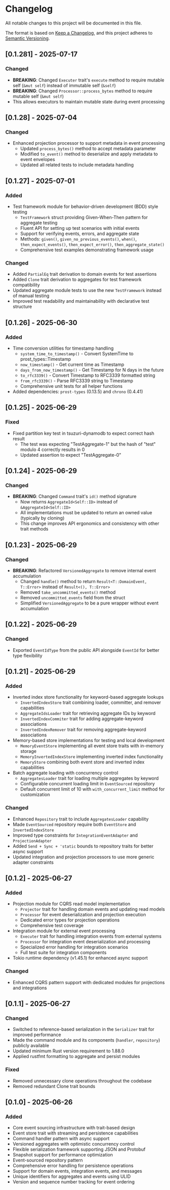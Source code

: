 # Changelog

All notable changes to this project will be documented in this file.

The format is based on [Keep a Changelog](https://keepachangelog.com/en/1.0.0/),
and this project adheres to [Semantic Versioning](https://semver.org/spec/v2.0.0.html).

## [0.1.281] - 2025-07-17

### Changed

- **BREAKING**: Changed `Executer` trait's `execute` method to require mutable self (`&mut self`) instead of immutable self (`&self`)
- **BREAKING**: Changed `Processor::process_bytes` method to require mutable self (`&mut self`)
- This allows executors to maintain mutable state during event processing

## [0.1.28] - 2025-07-04

### Changed

- Enhanced projection processor to support metadata in event processing
  - Updated `process_bytes()` method to accept metadata parameter
  - Modified `to_event()` method to deserialize and apply metadata to event envelopes
  - Updated all related tests to include metadata handling

## [0.1.27] - 2025-07-01

### Added

- Test framework module for behavior-driven development (BDD) style testing
  - `TestFramework` struct providing Given-When-Then pattern for aggregate testing
  - Fluent API for setting up test scenarios with initial events
  - Support for verifying events, errors, and aggregate state
  - Methods: `given()`, `given_no_previous_events()`, `when()`, `then_expect_events()`, `then_expect_error()`, `then_aggregate_state()`
  - Comprehensive test examples demonstrating framework usage

### Changed

- Added `PartialEq` trait derivation to domain events for test assertions
- Added `Clone` trait derivation to aggregates for test framework compatibility
- Updated aggregate module tests to use the new `TestFramework` instead of manual testing
- Improved test readability and maintainability with declarative test structure

## [0.1.26] - 2025-06-30

### Added

- Time conversion utilities for timestamp handling
  - `system_time_to_timestamp()` - Convert SystemTime to prost_types::Timestamp
  - `now_timestamp()` - Get current time as Timestamp
  - `days_from_now_timestamp()` - Get Timestamp for N days in the future
  - `to_rfc3339()` - Convert Timestamp to RFC3339 formatted string
  - `from_rfc3339()` - Parse RFC3339 string to Timestamp
  - Comprehensive unit tests for all helper functions
- Added dependencies: `prost-types` (0.13.5) and `chrono` (0.4.41)

## [0.1.25] - 2025-06-29

### Fixed

- Fixed partition key test in tsuzuri-dynamodb to expect correct hash result
  - The test was expecting "TestAggregate-1" but the hash of "test" modulo 4 correctly results in 0
  - Updated assertion to expect "TestAggregate-0"

## [0.1.24] - 2025-06-29

### Changed

- **BREAKING**: Changed `Command` trait's `id()` method signature
  - Now returns `AggregateId<Self::ID>` instead of `&AggregateId<Self::ID>`
  - All implementations must be updated to return an owned value (typically by cloning)
  - This change improves API ergonomics and consistency with other trait methods

## [0.1.23] - 2025-06-29

### Changed

- **BREAKING**: Refactored `VersionedAggregate` to remove internal event accumulation
  - Changed `handle()` method to return `Result<T::DomainEvent, T::Error>` instead of `Result<(), T::Error>`
  - Removed `take_uncommitted_events()` method
  - Removed `uncommitted_events` field from the struct
  - Simplified `VersionedAggregate` to be a pure wrapper without event accumulation

## [0.1.22] - 2025-06-29

### Changed

- Exported `EventIdType` from the public API alongside `EventId` for better type flexibility

## [0.1.21] - 2025-06-29

### Added

- Inverted index store functionality for keyword-based aggregate lookups
  - `InvertedIndexStore` trait combining loader, committer, and remover capabilities
  - `AggregateIdsLoader` trait for retrieving aggregate IDs by keyword
  - `InvertedIndexCommiter` trait for adding aggregate-keyword associations
  - `InvertedIndexRemover` trait for removing aggregate-keyword associations
- Memory-based store implementations for testing and local development
  - `MemoryEventStore` implementing all event store traits with in-memory storage
  - `MemoryInvertedIndexStore` implementing inverted index functionality
  - `MemoryStore` combining both event store and inverted index capabilities
- Batch aggregate loading with concurrency control
  - `AggregatesLoader` trait for loading multiple aggregates by keyword
  - Configurable concurrent loading limit in `EventSourced` repository
  - Default concurrent limit of 10 with `with_concurrent_limit` method for customization

### Changed

- Enhanced `Repository` trait to include `AggregatesLoader` capability
- Made `EventSourced` repository require both `EventStore` and `InvertedIndexStore`
- Improved type constraints for `IntegrationEventAdapter` and `ProjectionAdapter`
- Added `Send + Sync + 'static` bounds to repository traits for better async support
- Updated integration and projection processors to use more generic adapter constraints

## [0.1.2] - 2025-06-27

### Added

- Projection module for CQRS read model implementation
  - `Projector` trait for handling domain events and updating read models
  - `Processor` for event deserialization and projection execution
  - Dedicated error types for projection operations
  - Comprehensive test coverage
- Integration module for external event processing
  - `Executer` trait for handling integration events from external systems
  - `Processor` for integration event deserialization and processing
  - Specialized error handling for integration scenarios
  - Full test suite for integration components
- Tokio runtime dependency (v1.45.1) for enhanced async support

### Changed

- Enhanced CQRS pattern support with dedicated modules for projections and integrations

## [0.1.1] - 2025-06-27

### Changed

- Switched to reference-based serialization in the `Serializer` trait for improved performance
- Made the command module and its components (`handler`, `repository`) publicly available
- Updated minimum Rust version requirement to 1.88.0
- Applied rustfmt formatting to aggregate and persist modules

### Fixed

- Removed unnecessary clone operations throughout the codebase
- Removed redundant Clone trait bounds

## [0.1.0] - 2025-06-26

### Added

- Core event sourcing infrastructure with trait-based design
- Event store trait with streaming and persistence capabilities
- Command handler pattern with async support
- Versioned aggregates with optimistic concurrency control
- Flexible serialization framework supporting JSON and Protobuf
- Snapshot support for performance optimization
- Event-sourced repository pattern
- Comprehensive error handling for persistence operations
- Support for domain events, integration events, and messages
- Unique identifiers for aggregates and events using ULID
- Version and sequence number tracking for event ordering
